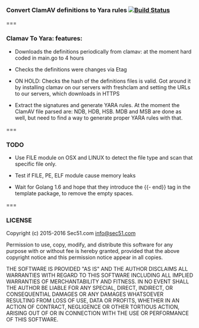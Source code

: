 ### Convert ClamAV definitions to Yara rules [![Build Status](https://travis-ci.org/sec51/clamav-yara.svg?branch=master)](https://travis-ci.org/sec51/clamav-yara)

===

### Clamav To Yara: features:

* Downloads the definitions periodically from clamav: at the moment hard coded in main.go to 4 hours

* Checks the definitions were changes via Etag

* ON HOLD: Checks the hash of the definitions files is valid. Got around it by installing clamav on our servers with freshclam and setting the URLs to our servers, which downloads in HTTPS

* Extract the signatures and generate YARA rules. At the moment the ClamAV file parsed are: NDB, HDB, HSB. MDB and MSB are done as well, but need to find a way to generate proper YARA rules with that.

===

### TODO

* Use FILE module on OSX and LINUX to detect the file type and scan that specific file only.

* Test if FILE, PE, ELF module cause memory leaks

* Wait for Golang 1.6 and hope that they introduce the {{- end}} tag in the template package, to remove the empty spaces.

===

### LICENSE

Copyright (c) 2015-2016 Sec51.com <info@sec51.com>

Permission to use, copy, modify, and distribute this software for any
purpose with or without fee is hereby granted, provided that the above
copyright notice and this permission notice appear in all copies.

THE SOFTWARE IS PROVIDED "AS IS" AND THE AUTHOR DISCLAIMS ALL WARRANTIES
WITH REGARD TO THIS SOFTWARE INCLUDING ALL IMPLIED WARRANTIES OF
MERCHANTABILITY AND FITNESS. IN NO EVENT SHALL THE AUTHOR BE LIABLE FOR
ANY SPECIAL, DIRECT, INDIRECT, OR CONSEQUENTIAL DAMAGES OR ANY DAMAGES
WHATSOEVER RESULTING FROM LOSS OF USE, DATA OR PROFITS, WHETHER IN AN
ACTION OF CONTRACT, NEGLIGENCE OR OTHER TORTIOUS ACTION, ARISING OUT OF
OR IN CONNECTION WITH THE USE OR PERFORMANCE OF THIS SOFTWARE.
